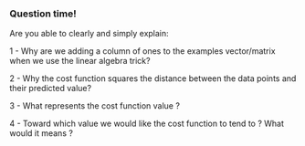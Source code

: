 ### Question time!

Are you able to clearly and simply explain:

1 - Why are we adding a column of ones to the examples vector/matrix when we use the linear algebra trick?   

2 - Why the cost function squares the distance between the data points and their predicted value?

3 - What represents the cost function value ?

4 - Toward which value we would like the cost function to tend to ? What would it means ? 
